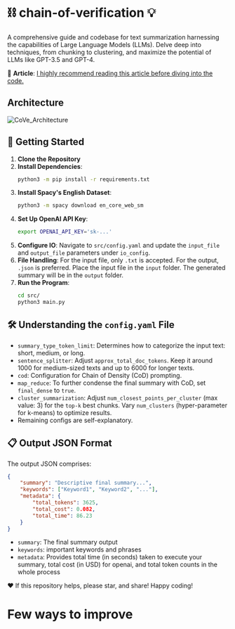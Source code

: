 # ⛓ chain-of-verification 💡
A comprehensive guide and codebase for text summarization harnessing the capabilities of Large Language Models (LLMs). Delve deep into techniques, from chunking to clustering, and maximize the potential of LLMs like GPT-3.5 and GPT-4.

📄 **Article**: [I highly recommend reading this article before diving into the code.](https://medium.com/@sourajit16-02-93/chain-of-verification-cove-understanding-implementation-e7338c7f4cb5)

## Architecture
![CoVe_Architecture](https://github.com/ritun16/chain-of-verification/assets/44939374/3efc0f5a-b7c6-4655-8a0e-e16c01cac97e)



## 🚀 Getting Started
1. **Clone the Repository**
2. **Install Dependencies**: 
    ```bash
    python3 -m pip install -r requirements.txt
    ```
3. **Install Spacy's English Dataset**: 
    ```bash
    python3 -m spacy download en_core_web_sm
    ```
4. **Set Up OpenAI API Key**: 
    ```bash
    export OPENAI_API_KEY='sk-...'
    ```
5. **Configure IO**: Navigate to `src/config.yaml` and update the `input_file` and `output_file` parameters under `io_config`.
6. **File Handling**: For the input file, only `.txt` is accepted. For the output, `.json` is preferred. Place the input file in the `input` folder. The generated summary will be in the `output` folder.
7. **Run the Program**: 
    ```bash
    cd src/
    python3 main.py
    ```

## 🛠 Understanding the `config.yaml` File
- `summary_type_token_limit`: Determines how to categorize the input text: short, medium, or long.
- `sentence_splitter`: Adjust `approx_total_doc_tokens`. Keep it around 1000 for medium-sized texts and up to 6000 for longer texts.
- `cod`: Configuration for Chain of Density (CoD) prompting.
- `map_reduce`: To further condense the final summary with CoD, set `final_dense` to `true`.
- `cluster_summarization`: Adjust `num_closest_points_per_cluster` (max value: 3) for the `top-k` best chunks. Vary `num_clusters` (hyper-parameter for k-means) to optimize results.
- Remaining configs are self-explanatory.

## 📋 Output JSON Format
The output JSON comprises:
```json
{
    "summary": "Descriptive final summary...",
    "keywords": ["Keyword1", "Keyword2", "..."],
    "metadata": {
        "total_tokens": 3625,
        "total_cost": 0.082,
        "total_time": 86.23
    }
}
```
- `summary`: The final summary output
- `keywords`: important keywords and phrases
- `metadata`: Provides total time (in seconds) taken to execute your summary, total cost (in USD) for openai, and total token counts in the whole process

❤️ If this repository helps, please star, and share! Happy coding!


# Few ways to improve
